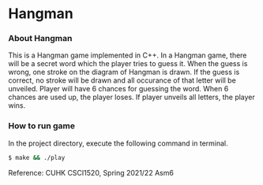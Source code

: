 # Hangman
### About Hangman
This is a Hangman game implemented in C++. In a Hangman game, there will be a secret word which the player tries to guess it. When the guess is wrong, one stroke on the diagram of Hangman is drawn. If the guess is correct, no stroke will be drawn and all occurance of that letter will be unveiled. Player will have 6 chances for guessing the word. When 6 chances are used up, the player loses. If player unveils all letters, the player wins.

### How to run game
In the project directory, execute the following command in terminal. 
```bash
$ make && ./play
```

Reference: CUHK CSCI1520, Spring 2021/22 Asm6 

